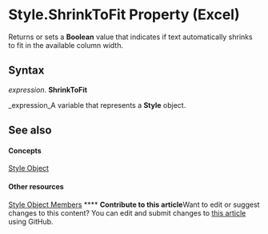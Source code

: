 
# Style.ShrinkToFit Property (Excel)

Returns or sets a  **Boolean** value that indicates if text automatically shrinks to fit in the available column width.


## Syntax

 _expression_. **ShrinkToFit**

 _expression_A variable that represents a  **Style** object.


## See also


#### Concepts


 [Style Object](3c1e9184-0075-5f46-9a1a-0b61d874d1f8.md)
#### Other resources


 [Style Object Members](78f477c9-4033-e7c5-fc3d-7ba025392d31.md)
****   **Contribute to this article**Want to edit or suggest changes to this content? You can edit and submit changes to  [this article](https://github.com/jhershey00/VBA_Excel_Test/OpenXMLCon/articles/c55d2aae-8289-5617-9eab-1877b8b0a6c7.md) using GitHub.

